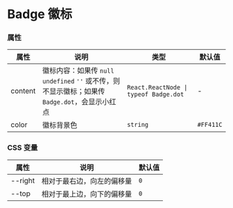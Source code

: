 # Badge 徽标

<code src="./demos/index.tsx"></code>

### 属性

| 属性    | 说明                                                                                            | 类型                                  | 默认值    |
| ------- | ----------------------------------------------------------------------------------------------- | ------------------------------------- | --------- |
| content | 徽标内容：如果传 `null` `undefined` `''` 或不传，则不显示徽标；如果传 `Badge.dot`，会显示小红点 | `React.ReactNode \| typeof Badge.dot` | -         |
| color   | 徽标背景色                                                                                      | `string`                              | `#FF411C` |

### CSS 变量

| 属性    | 说明                       | 默认值 |
| ------- | -------------------------- | ------ |
| --right | 相对于最右边，向左的偏移量 | `0`    |
| --top   | 相对于最上边，向下的偏移量 | `0`    |
